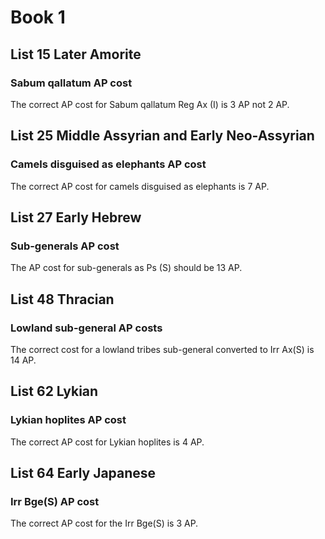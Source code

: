 # Book 1

## List 15 Later Amorite

### Sabum qallatum AP cost
The correct AP cost for Sabum qallatum Reg Ax (I) is 3 AP not 2 AP.

## List 25 Middle Assyrian and Early Neo-Assyrian

### Camels disguised as elephants AP cost
The correct AP cost for camels disguised as elephants is 7 AP.

## List 27 Early Hebrew

### Sub-generals AP cost
The AP cost for sub-generals as Ps (S) should be 13 AP.

## List 48 Thracian

### Lowland sub-general AP costs
The correct cost for a lowland tribes sub-general converted to Irr Ax(S) is 14 AP.

## List 62 Lykian

### Lykian hoplites AP cost
The correct AP cost for Lykian hoplites is 4 AP.

## List 64 Early Japanese

### Irr Bge(S) AP cost
The correct AP cost for the Irr Bge(S) is 3 AP.